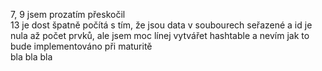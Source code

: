 7, 9 jsem prozatím přeskočil<br/>
13 je dost špatně počítá s tím, že jsou data v soubourech seřazené a id je nula až počet prvků, ale jsem moc línej vytvářet hashtable a nevím jak to bude implementováno při maturitě<br/>
bla bla bla
